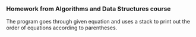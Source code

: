 ### Homework from Algorithms and Data Structures course

The program goes through given equation and uses a stack to print out the order of equations according to parentheses.
